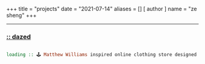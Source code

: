 +++
title = "projects"
date = "2021-07-14"
aliases = []
[ author ]
  name = "ze sheng"
+++

---

### [:: dazed](https://github.com/zes1092/dazed)
```hs

loading :: 🕹 Matthew Williams inspired online clothing store designed with Webflow and Figma

```
